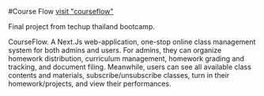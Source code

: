 #Course Flow
<a href="https://courseflow-teal-g3.vercel.app/">visit "courseflow" </a>

Final project from techup thailand bootcamp.

CourseFlow. A Next.Js web-application, one-stop online class management system for both admins and users. For admins, they can organize homework distribution, curriculum management, homework grading and tracking, and document filing. Meanwhile, users can see all available class contents and materials, subscribe/unsubscribe classes, turn in their homework/projects, and view their performances.
